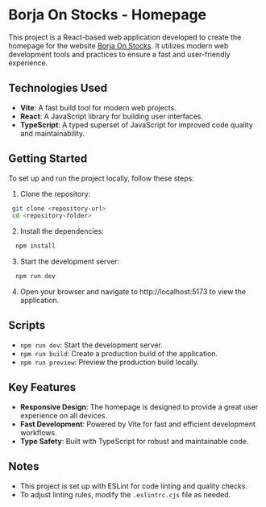 # Borja On Stocks - Homepage

This project is a React-based web application developed to create the homepage for the website [Borja On Stocks](https://borjaonstocks.com/). It utilizes modern web development tools and practices to ensure a fast and user-friendly experience.

## Technologies Used

- **Vite**: A fast build tool for modern web projects.
- **React**: A JavaScript library for building user interfaces.
- **TypeScript**: A typed superset of JavaScript for improved code quality and maintainability.

## Getting Started

To set up and run the project locally, follow these steps:

1. Clone the repository:
  ```bash
   git clone <repository-url>
   cd <repository-folder>
  ```

2. Install the dependencies:
  ```bash
    npm install
  ```

3. Start the development server:
  ```bash
    npm run dev
  ```

4. Open your browser and navigate to http://localhost:5173 to view the application.

## Scripts

- `npm run dev`: Start the development server.
- `npm run build`: Create a production build of the application.
- `npm run preview`: Preview the production build locally.

## Key Features

- **Responsive Design**: The homepage is designed to provide a great user experience on all devices.
- **Fast Development**: Powered by Vite for fast and efficient development workflows.
- **Type Safety**: Built with TypeScript for robust and maintainable code.

## Notes

- This project is set up with ESLint for code linting and quality checks.
- To adjust linting rules, modify the `.eslintrc.cjs` file as needed.

